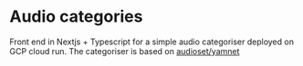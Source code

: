 # Audio categories

Front end in Nextjs + Typescript for a simple audio categoriser deployed on GCP cloud run. The categoriser is based on [audioset/yamnet](https://www.tensorflow.org/tutorials/audio/transfer_learning_audio#:~:text=YAMNet%20is%20a%20pre%2Dtrained%20neural%20network%20that%20employs%20the,events%20from%20the%20AudioSet%20corpus.)